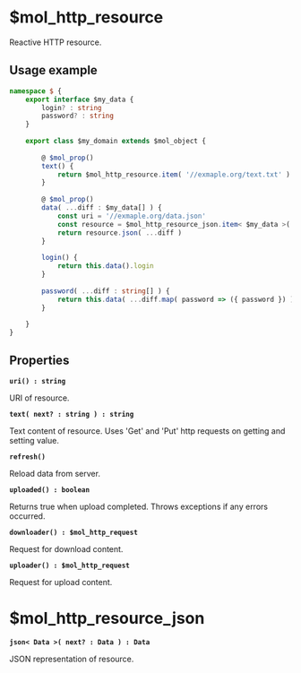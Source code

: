 # $mol_http_resource

Reactive HTTP resource.

## Usage example

```typescript
namespace $ {
	export interface $my_data {
		login? : string
		password? : string
	} 
	
	export class $my_domain extends $mol_object {
		
		@ $mol_prop()
		text() {
			return $mol_http_resource.item( '//exmaple.org/text.txt' ).text()
		}
		
		@ $mol_prop()
		data( ...diff : $my_data[] ) {
			const uri = '//exmaple.org/data.json'
			const resource = $mol_http_resource_json.item< $my_data >( uri )
			return resource.json( ...diff )
		}
		
		login() {
			return this.data().login
		}
		
		password( ...diff : string[] ) {
			return this.data( ...diff.map( password => ({ password }) ) ).password
		}
		
	}
}
```

## Properties

**`uri() : string`**

URI of resource.

**`text( next? : string ) : string`**

Text content of resource. Uses 'Get' and 'Put' http requests on getting and setting value.

**`refresh()`**

Reload data from server.

**`uploaded() : boolean`**

Returns true when upload completed. Throws exceptions if any errors occurred.

**`downloader() : $mol_http_request`**

Request for download content.

**`uploader() : $mol_http_request`**

Request for upload content.

# $mol_http_resource_json

**`json< Data >( next? : Data ) : Data`**

JSON representation of resource.
